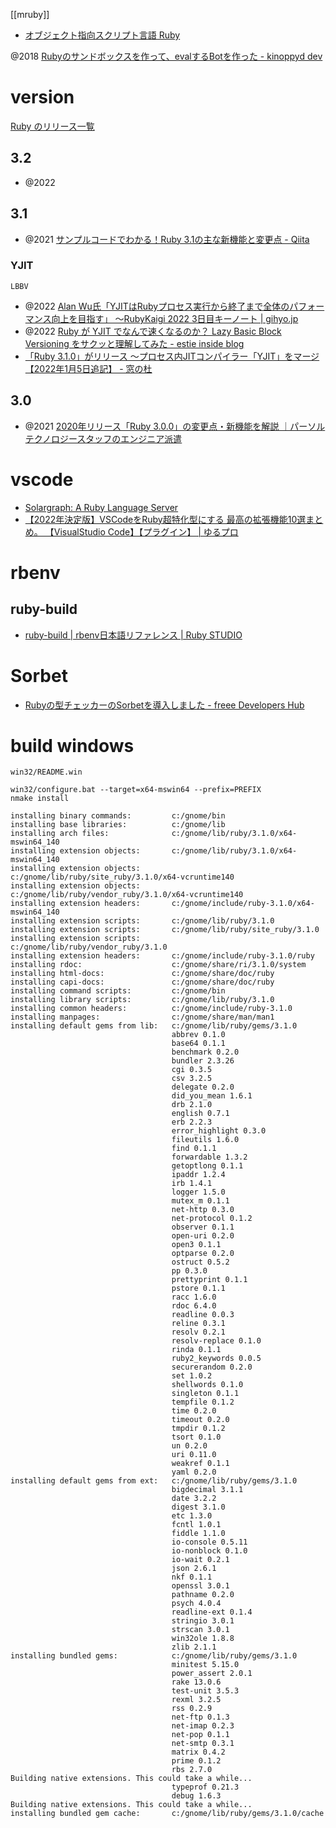 [[mruby]]

- [オブジェクト指向スクリプト言語 Ruby](https://www.ruby-lang.org/ja/)

@2018 [Rubyのサンドボックスを作って、evalするBotを作った - kinoppyd dev](https://kinoppyd.dev/blog/ruby-sandbox-eval-bot/)

# version
[Ruby のリリース一覧](https://www.ruby-lang.org/ja/downloads/releases/)
## 3.2
- @2022
## 3.1
- @2021 [サンプルコードでわかる！Ruby 3.1の主な新機能と変更点 - Qiita](https://qiita.com/jnchito/items/bcd9b7f59bf4b30ea5b3)
### YJIT
`LBBV`
- @2022 [Alan Wu氏「YJITはRubyプロセス実行から終了まで全体のパフォーマンス向上を目指す」 ～RubyKaigi 2022 3日目キーノート | gihyo.jp](https://gihyo.jp/article/2022/10/rubykaigi2022-3)
- @2022 [Ruby が YJIT でなんで速くなるのか？ Lazy Basic Block Versioning をサクッと理解してみた - estie inside blog](https://www.estie.jp/blog/entry/2022/08/15/153357)
- [「Ruby 3.1.0」がリリース ～プロセス内JITコンパイラー「YJIT」をマージ【2022年1月5日追記】 - 窓の杜](https://forest.watch.impress.co.jp/docs/news/1377364.html)

## 3.0 
- @2021 [2020年リリース「Ruby 3.0.0」の変更点・新機能を解説 ｜パーソルテクノロジースタッフのエンジニア派遣](https://persol-tech-s.co.jp/hatalabo/it_engineer/540.html)

# vscode
- [Solargraph: A Ruby Language Server](https://solargraph.org/)
- [【2022年決定版】VSCodeをRuby超特化型にする 最高の拡張機能10選まとめ。 【VisualStudio Code】【プラグイン】 | ゆるプロ](https://yurupro.cloud/2643/)

# rbenv

## ruby-build
- [ruby-build | rbenv日本語リファレンス | Ruby STUDIO](https://ruby.studio-kingdom.com/rbenv/ruby_build/)

# Sorbet
- [Rubyの型チェッカーのSorbetを導入しました - freee Developers Hub](https://developers.freee.co.jp/entry/introduce-sorbet-type-checker-for-ruby)

# build windows

`win32/README.win`

```
win32/configure.bat --target=x64-mswin64 --prefix=PREFIX
nmake install

installing binary commands:         c:/gnome/bin
installing base libraries:          c:/gnome/lib
installing arch files:              c:/gnome/lib/ruby/3.1.0/x64-mswin64_140
installing extension objects:       c:/gnome/lib/ruby/3.1.0/x64-mswin64_140
installing extension objects:       c:/gnome/lib/ruby/site_ruby/3.1.0/x64-vcruntime140
installing extension objects:       c:/gnome/lib/ruby/vendor_ruby/3.1.0/x64-vcruntime140
installing extension headers:       c:/gnome/include/ruby-3.1.0/x64-mswin64_140
installing extension scripts:       c:/gnome/lib/ruby/3.1.0
installing extension scripts:       c:/gnome/lib/ruby/site_ruby/3.1.0
installing extension scripts:       c:/gnome/lib/ruby/vendor_ruby/3.1.0
installing extension headers:       c:/gnome/include/ruby-3.1.0/ruby
installing rdoc:                    c:/gnome/share/ri/3.1.0/system
installing html-docs:               c:/gnome/share/doc/ruby
installing capi-docs:               c:/gnome/share/doc/ruby
installing command scripts:         c:/gnome/bin
installing library scripts:         c:/gnome/lib/ruby/3.1.0
installing common headers:          c:/gnome/include/ruby-3.1.0
installing manpages:                c:/gnome/share/man/man1
installing default gems from lib:   c:/gnome/lib/ruby/gems/3.1.0
                                    abbrev 0.1.0
                                    base64 0.1.1
                                    benchmark 0.2.0
                                    bundler 2.3.26
                                    cgi 0.3.5
                                    csv 3.2.5
                                    delegate 0.2.0
                                    did_you_mean 1.6.1
                                    drb 2.1.0
                                    english 0.7.1
                                    erb 2.2.3
                                    error_highlight 0.3.0
                                    fileutils 1.6.0
                                    find 0.1.1
                                    forwardable 1.3.2
                                    getoptlong 0.1.1
                                    ipaddr 1.2.4
                                    irb 1.4.1
                                    logger 1.5.0
                                    mutex_m 0.1.1
                                    net-http 0.3.0
                                    net-protocol 0.1.2
                                    observer 0.1.1
                                    open-uri 0.2.0
                                    open3 0.1.1
                                    optparse 0.2.0
                                    ostruct 0.5.2
                                    pp 0.3.0
                                    prettyprint 0.1.1
                                    pstore 0.1.1
                                    racc 1.6.0
                                    rdoc 6.4.0
                                    readline 0.0.3
                                    reline 0.3.1
                                    resolv 0.2.1
                                    resolv-replace 0.1.0
                                    rinda 0.1.1
                                    ruby2_keywords 0.0.5
                                    securerandom 0.2.0
                                    set 1.0.2
                                    shellwords 0.1.0
                                    singleton 0.1.1
                                    tempfile 0.1.2
                                    time 0.2.0
                                    timeout 0.2.0
                                    tmpdir 0.1.2
                                    tsort 0.1.0
                                    un 0.2.0
                                    uri 0.11.0
                                    weakref 0.1.1
                                    yaml 0.2.0
installing default gems from ext:   c:/gnome/lib/ruby/gems/3.1.0
                                    bigdecimal 3.1.1
                                    date 3.2.2
                                    digest 3.1.0
                                    etc 1.3.0
                                    fcntl 1.0.1
                                    fiddle 1.1.0
                                    io-console 0.5.11
                                    io-nonblock 0.1.0
                                    io-wait 0.2.1
                                    json 2.6.1
                                    nkf 0.1.1
                                    openssl 3.0.1
                                    pathname 0.2.0
                                    psych 4.0.4
                                    readline-ext 0.1.4
                                    stringio 3.0.1
                                    strscan 3.0.1
                                    win32ole 1.8.8
                                    zlib 2.1.1
installing bundled gems:            c:/gnome/lib/ruby/gems/3.1.0
                                    minitest 5.15.0
                                    power_assert 2.0.1
                                    rake 13.0.6
                                    test-unit 3.5.3
                                    rexml 3.2.5
                                    rss 0.2.9
                                    net-ftp 0.1.3
                                    net-imap 0.2.3
                                    net-pop 0.1.1
                                    net-smtp 0.3.1
                                    matrix 0.4.2
                                    prime 0.1.2
                                    rbs 2.7.0
Building native extensions. This could take a while...
                                    typeprof 0.21.3
                                    debug 1.6.3
Building native extensions. This could take a while...
installing bundled gem cache:       c:/gnome/lib/ruby/gems/3.1.0/cache
```
